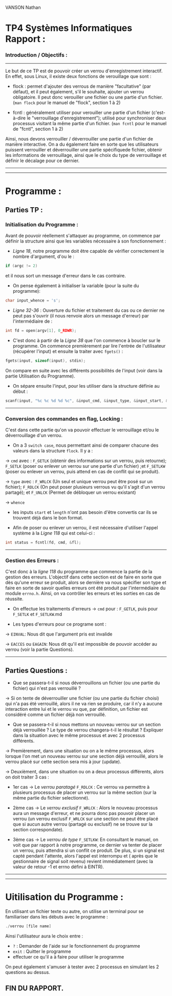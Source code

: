 VANSON Nathan

# TP4 Systèmes Informatiques Rapport :

### Introduction / Objectifs :
***
Le but de ce TP est de pouvoir créer un verrou d'enregistrement interactif. En effet, sous Linux, il existe deux fonctions de verouillage que sont :

- flock 
: permet d'ajouter des verrous de manière "facultative" (par défaut), et il peut également, s'il le souhaite, ajouter un verrou obligatoire. Il peut donc verouiller une fichier ou une partie d'un fichier. (`man flock` pour le manuel de "flock", section 1 à 2)

- fcntl 
: généralement utiliser pour verouiller une partie d'un fichier (c'est-à-dire le "verrouillage d'enregistrement"); utilisé pour synchroniser deux processus visitant la même partie d'un fichier. (`man fcntl` pour le manuel de "fcntl", section 1 à 2)

Ainsi, nous devons verrouiller / déverrouiller une partie d'un fichier de manière interactive. On a du également faire en sorte que les utilisateurs puissent verrouiller et déverrouiller une partie spécifiquede fichier, obtenir les informations de verrouillage, ainsi que le choix du type de verrouillage et définir le décalage pour ce dernier.
***
***
# Programme :
## Parties TP :
### Initialisation du Programme :
Avant de pouvoir réellement s'attaquer au programme, on commence par définir la structure ainsi que les variables nécessaire à son fonctionnement :

* _Ligne 18_, notre programme doit être capable de vérifier correctement le nombre d'argument,
d'ou le :
```C
if (argc != 2)
```
et il nous sort un message d'erreur dans le cas contraire.

* On pense également à initialiser la variable (pour la suite du programme):
```C
char input_whence = 's';
```

* _Ligne 32-36_ : Ouverture du fichier et traitement du cas ou ce dernier ne peut pas s'ouvrir (il nous renvoie alors un message d'erreur) par l'intermédiaire de :
```C
int fd = open(argv[1], 0_RDWR);
```

* C'est donc à partir de la _Ligne 38_ que l'on commence à boucler sur le programme. On commence premièrement par lire l'entrée de l'utilisateur (récupérer l'input) et ensuite la traiter avec `fgets()` :
```C
fgets(input, sizeof(input), stdin);
```
On compare en suite avec les différents possibilités de l'input (voir dans la partie Utilisation du Programme).

* On sépare ensuite l'input, pour les utiliser dans la structure définie au début :
```C
scanf(input, "%c %c %d %d %c", &input_cmd, &input_type, &input_start, &input_lenght, &input_whence);
```
***
### Conversion des commandes en flag, Locking :
C'est dans cette partie qu'on va pouvoir effectuer le verrouillage et/ou le déverrouillage d'un verrou.

* On a 3 `switch case`, nous permettant ainsi de comparer chacune des valeurs dans la structure `flock`. Il y a :

-> `cmd` avec : `F_GETLK` (obtenir des informations sur un verrou, puis retourne); `F_SETLK` (poser ou enlever un verrou sur une partie d'un fichier) ;et `F_SETLKW` (poser ou enlever un verrou, puis attend en cas de conflit qui se produit).

-> `type` avec : `F_WRLCK` (Un seul et unique verrou peut être posé sur un fichier); `F_RDLCK` (On peut poser plusieurs verrous vu qu'il s'agit d'un verrou partagé); et `F_UNLCK` (Permet de débloquer un verrou existant)

-> `whence`

* les inputs `start` et `length` n'ont pas besoin d'être convertis car ils se trouvent déjà dans le bon format.

* Afin de poser ou enlever un verrou, il est nécessaire d'utiliser l'appel système à la _Ligne 118_ qui est celui-ci :
```C
int status = fcntl(fd, cmd, &fl);
```
***
### Gestion des Erreurs :
C'est donc à la _ligne 118_ du programme que commence la partie de la gestion des erreurs.
L'objectif dans cette section est de faire en sorte que dès qu'une erreur se produit, alors se dernière va nous spécifier son type et faire en sorte de savoir quelles erreurs ont été produit par l'intermédiaire du module `errno.h`. Ainsi, on va contrôler les erreurs et les sorties en cas de réussite.

* On effectue les traitements d'erreurs -> `cmd` pour : `F_GETLK`, puis pour `F_SETLK` et `F_SETLKW`.md 

* Les types d'erreurs pour ce programe sont :

-> `EINVAL`: Nous dit que l'argument pris est invalide

-> `EACCES` ou `EAGAIN`: Nous dit qu'il est impossible de pouvoir accéder au verrou (voir la partie Questions).
***
## Parties Questions :
- Que se passera-t-il si nous déverrouillons un fichier (ou une partie du fichier) qui n'est pas verrouillé ?

-> Si on tente de déverrouiller une fichier (ou une partie du fichier choisi) qui n'a pas été verrouillé, alors il ne va rien se produire, car il n'y a aucune interaction entre lui et le verrou vu que, par définition, un fichier est considéré comme un fichier déjà non verrouillé.

* Que se passera-t-il si nous mettons un nouveau verrou sur un section déjà verrouillée ? Le type de verrou changera-t-il le résultat ? Expliquer dans la situation avec le même processus et avec 2 processus différents.

-> Premièrement, dans une situation ou on a le même processus, alors lorsque l'on met un nouveau verrou sur une section déjà verrouillé, alors le verrou placé sur cette section sera mis à jour (update).

-> Deuxièment, dans une situation ou on a deux processus différents, alors on doit traiter 3 cas :

* 1er cas -> Le _verrou paratagé_ `F_RDLCK` : Ce verrou va permettre à plusieurs processus de placer un verrou sur la même section (sur la même partie du fichier selectionné).

* 2ème cas -> Le _verrou exclusif_ `F_WRLCK` : Alors le nouveau processus aura un message d'erreur, et ne pourra donc pas pouvoir placer un verrou (un verrou exclusif `F_WRLCK` sur une section ne peut être placé que si aucun autre verrou (partagé ou exclusif) ne se trouve sur la section correspondate).

* 3ème cas -> Le _verrou de type_ `F_SETLKW`: En consultant le manuel, on voit que par rapport à notre programme, ce dernier va tenter de placer un verrou, puis attendra si un conflit ce produit. De plus, si un signal est capté pendant l'attente, alors l'appel est interrompu et ( après que le gestionnaire de signal soit revenu) revient immédiatement (avec la valeur de retour -1 et errno défini à EINTR).
***
***
# Uitilisation du Programme :

En utilisant un fichier texte ou autre, on utilise un terminal pour se familiariser dans les débuts avec le programme :
```C
./verrou [file name]
```
Ainsi l'utilisateur aura le choix entre :

* `?` : Demander de l'aide sur le fonctionnement du programme
* `exit` : Quitter le programme
* effectuer ce qu'il a à faire pour utiliser le programme

On peut également s'amuser à tester avec 2 processus en simulant les 2 questions au dessus.

## FIN DU RAPPORT.
